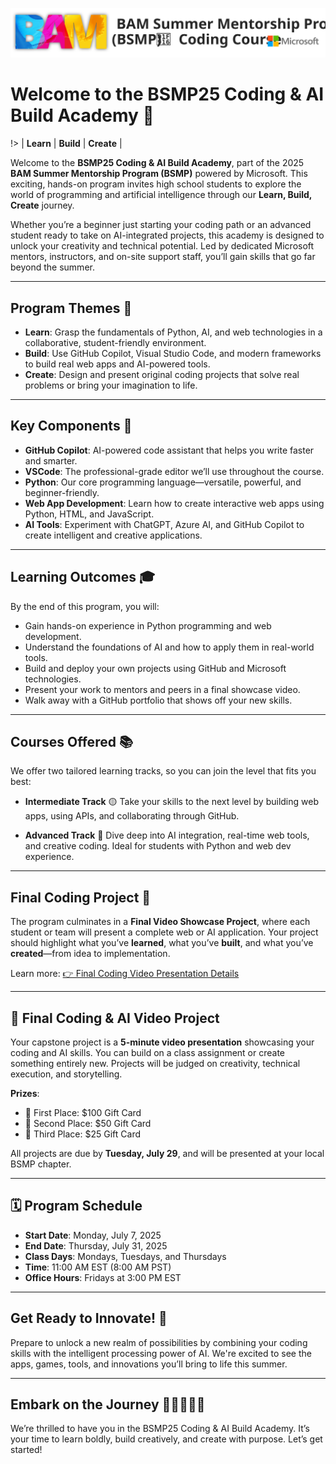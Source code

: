 ![](/_media/logos/bsmp_coders_banner.svg)

# Welcome to the BSMP25 Coding & AI Build Academy 👋

!> | **Learn** | **Build** | **Create** | 

Welcome to the **BSMP25 Coding & AI Build Academy**, part of the 2025 **BAM Summer Mentorship Program (BSMP)** powered by Microsoft. This exciting, hands-on program invites high school students to explore the world of programming and artificial intelligence through our **Learn, Build, Create** journey.

Whether you’re a beginner just starting your coding path or an advanced student ready to take on AI-integrated projects, this academy is designed to unlock your creativity and technical potential. Led by dedicated Microsoft mentors, instructors, and on-site support staff, you’ll gain skills that go far beyond the summer.

---

## Program Themes 🎯

* **Learn**: Grasp the fundamentals of Python, AI, and web technologies in a collaborative, student-friendly environment.
* **Build**: Use GitHub Copilot, Visual Studio Code, and modern frameworks to build real web apps and AI-powered tools.
* **Create**: Design and present original coding projects that solve real problems or bring your imagination to life.

---

## Key Components 🔧

* **GitHub Copilot**: AI-powered code assistant that helps you write faster and smarter.
* **VSCode**: The professional-grade editor we’ll use throughout the course.
* **Python**: Our core programming language—versatile, powerful, and beginner-friendly.
* **Web App Development**: Learn how to create interactive web apps using Python, HTML, and JavaScript.
* **AI Tools**: Experiment with ChatGPT, Azure AI, and GitHub Copilot to create intelligent and creative applications.

---

## Learning Outcomes 🎓

By the end of this program, you will:

* Gain hands-on experience in Python programming and web development.
* Understand the foundations of AI and how to apply them in real-world tools.
* Build and deploy your own projects using GitHub and Microsoft technologies.
* Present your work to mentors and peers in a final showcase video.
* Walk away with a GitHub portfolio that shows off your new skills.

---

## Courses Offered 📚

We offer two tailored learning tracks, so you can join the level that fits you best:

* **Intermediate Track** 🟡
  Take your skills to the next level by building web apps, using APIs, and collaborating through GitHub.

* **Advanced Track** 🔴
  Dive deep into AI integration, real-time web tools, and creative coding. Ideal for students with Python and web dev experience.

---

## Final Coding Project 📅

The program culminates in a **Final Video Showcase Project**, where each student or team will present a complete web or AI application. Your project should highlight what you’ve **learned**, what you’ve **built**, and what you’ve **created**—from idea to implementation.

Learn more: [👉 Final Coding Video Presentation Details](/lessons/student_video_project/final_projects.md)

---

## 🎥 Final Coding & AI Video Project

Your capstone project is a **5-minute video presentation** showcasing your coding and AI skills. You can build on a class assignment or create something entirely new. Projects will be judged on creativity, technical execution, and storytelling.

**Prizes**:
- 🥇 First Place: \$100 Gift Card  
- 🥈 Second Place: \$50 Gift Card  
- 🥉 Third Place: \$25 Gift Card  

All projects are due by **Tuesday, July 29**, and will be presented at your local BSMP chapter.

---

## 🗓️ Program Schedule

- **Start Date**: Monday, July 7, 2025  
- **End Date**: Thursday, July 31, 2025  
- **Class Days**: Mondays, Tuesdays, and Thursdays  
- **Time**: 11:00 AM EST (8:00 AM PST)  
- **Office Hours**: Fridays at 3:00 PM EST  

---

## Get Ready to Innovate! 🚀

Prepare to unlock a new realm of possibilities by combining your coding skills with the intelligent processing power of AI. We're excited to see the apps, games, tools, and innovations you’ll bring to life this summer.

---

## Embark on the Journey 🌟👨‍💻👩‍💻

We’re thrilled to have you in the BSMP25 Coding & AI Build Academy. It’s your time to learn boldly, build creatively, and create with purpose. Let’s get started!







